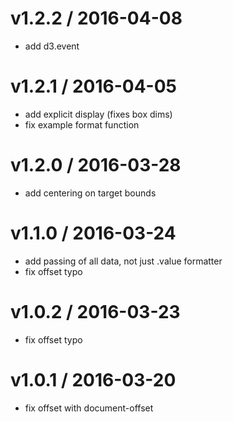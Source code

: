 
v1.2.2 / 2016-04-08
===================

  * add d3.event

v1.2.1 / 2016-04-05
===================

  * add explicit display (fixes box dims)
  * fix example format function

v1.2.0 / 2016-03-28
===================

  * add centering on target bounds

v1.1.0 / 2016-03-24
===================

  * add passing of all data, not just .value formatter
  * fix offset typo

v1.0.2 / 2016-03-23
===================

  * fix offset typo

v1.0.1 / 2016-03-20
===================

 - fix offset with document-offset
